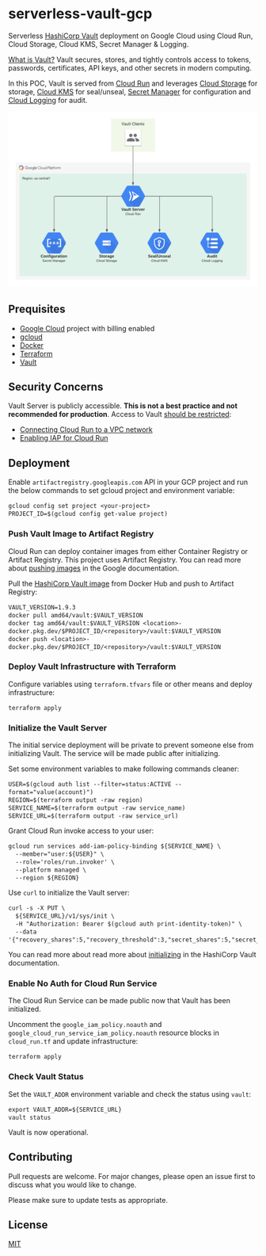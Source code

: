# serverless-vault-gcp

Serverless [HashiCorp Vault](https://www.vaultproject.io/) deployment on Google Cloud using Cloud Run, Cloud Storage, Cloud KMS, Secret Manager & Logging.

[What is Vault?](https://www.vaultproject.io/docs/what-is-vault) Vault secures, stores, and tightly controls access to tokens, passwords, certificates, API keys, and other secrets in modern computing.

In this POC, Vault is served from [Cloud Run](https://cloud.google.com/run) and leverages [Cloud Storage](https://cloud.google.com/storage) for storage, [Cloud KMS](https://cloud.google.com/security-key-management) for seal/unseal, [Secret Manager](https://cloud.google.com/secret-manager) for configuration and [Cloud Logging](https://cloud.google.com/logging) for audit.

![Serverless Vault Architecture](serverless-vault.png)

## Prequisites

* [Google Cloud](https://cloud.google.com/) project with billing enabled
* [gcloud](https://cloud.google.com/sdk/docs/install)
* [Docker](https://www.docker.com/products/docker-desktop)
* [Terraform](https://www.terraform.io/downloads)
* [Vault](https://www.vaultproject.io/downloads)

## Security Concerns

Vault Server is publicly accessible. **This is not a best practice and not recommended for production**. Access to Vault [should be restricted](https://cloud.google.com/run/docs/securing/ingress):

* [Connecting Cloud Run to a VPC network](https://cloud.google.com/run/docs/configuring/connecting-vpc)
* [Enabling IAP for Cloud Run](https://cloud.google.com/iap/docs/enabling-cloud-run)

## Deployment

Enable `artifactregistry.googleapis.com` API in your GCP project and run the below commands to set gcloud project and environment variable:

```
gcloud config set project <your-project>
PROJECT_ID=$(gcloud config get-value project)
```

### Push Vault Image to Artifact Registry

Cloud Run can deploy container images from either Container Registry or Artifact Registry. This project uses Artifact Registry. You can read more about [pushing images](https://cloud.google.com/artifact-registry/docs/docker/pushing-and-pulling#pushing) in the Google documentation.

Pull the [HashiCorp Vault image](https://hub.docker.com/_/vault) from Docker Hub and push to Artifact Registry:

```
VAULT_VERSION=1.9.3
docker pull amd64/vault:$VAULT_VERSION
docker tag amd64/vault:$VAULT_VERSION <location>-docker.pkg.dev/$PROJECT_ID/<repository>/vault:$VAULT_VERSION
docker push <location>-docker.pkg.dev/$PROJECT_ID/<repository>/vault:$VAULT_VERSION
```

### Deploy Vault Infrastructure with Terraform

Configure variables using `terraform.tfvars` file or other means and deploy infrastructure:

```
terraform apply
```

### Initialize the Vault Server

The initial service deployment will be private to prevent someone else from initializing Vault. The service will be made public after initializing.

Set some environment variables to make following commands cleaner:

```
USER=$(gcloud auth list --filter=status:ACTIVE --format="value(account)")
REGION=$(terraform output -raw region)
SERVICE_NAME=$(terraform output -raw service_name)
SERVICE_URL=$(terraform output -raw service_url)
```

Grant Cloud Run invoke access to your user:

```
gcloud run services add-iam-policy-binding ${SERVICE_NAME} \
  --member="user:${USER}" \
  --role='roles/run.invoker' \
  --platform managed \
  --region ${REGION}
```

Use `curl` to initialize the Vault server:

```
curl -s -X PUT \
  ${SERVICE_URL}/v1/sys/init \
  -H "Authorization: Bearer $(gcloud auth print-identity-token)" \
  --data '{"recovery_shares":5,"recovery_threshold":3,"secret_shares":5,"secret_threshold":3,"stored_share":5}'
```

You can read more about read more about [initializing](https://www.vaultproject.io/api/system/init) in the HashiCorp Vault documentation.

### Enable No Auth for Cloud Run Service

The Cloud Run Service can be made public now that Vault has been initialized.

Uncomment the `google_iam_policy.noauth` and `google_cloud_run_service_iam_policy.noauth` resource blocks in `cloud_run.tf` and update infrastructure:

```
terraform apply
```

### Check Vault Status

Set the `VAULT_ADDR` environment variable and check the status using `vault`:

```
export VAULT_ADDR=${SERVICE_URL}
vault status
```

Vault is now operational.

## Contributing

Pull requests are welcome. For major changes, please open an issue first to discuss what you would like to change.

Please make sure to update tests as appropriate.

## License

[MIT](https://choosealicense.com/licenses/mit/)